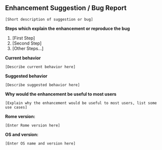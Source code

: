 ## Enhancement Suggestion / Bug Report 

    [Short description of suggestion or bug]

**Steps which explain the enhancement or reproduce the bug**

1. [First Step]
2. [Second Step]
3. [Other Steps...]

**Current behavior**

    [Describe current behavior here]

**Suggested behavior**

    [Describe suggested behavior here]

**Why would the enhancement be useful to most users**

    [Explain why the enhancement would be useful to most users, list some use cases]

**Rome version:** 

    [Enter Rome version here]

**OS and version:** 

    [Enter OS name and version here]
